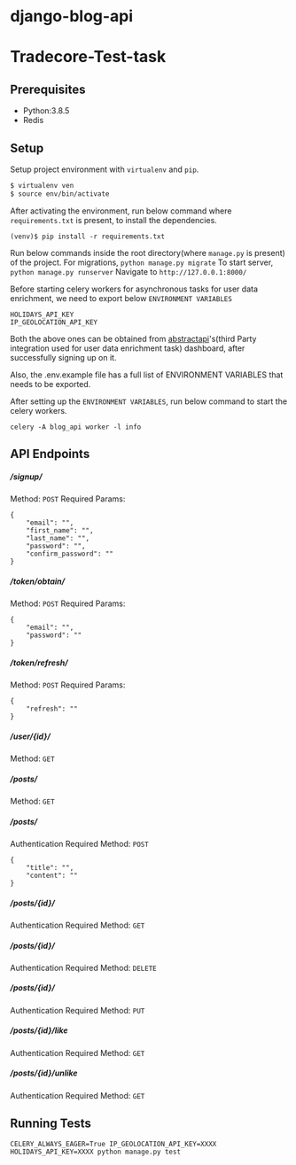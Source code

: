 # django-blog-api

# Tradecore-Test-task
## Prerequisites

 - Python:3.8.5
 - Redis

## Setup

Setup project environment with `virtualenv` and `pip`.

```bash
$ virtualenv ven
$ source env/bin/activate
```

After activating the environment, run below command where    `requirements.txt` is present, to install the dependencies.

``` (venv)$ pip install -r requirements.txt ```

Run below commands inside the root directory(where `manage.py` is present) of the project.
For migrations, `python manage.py migrate`
To start server, `python manage.py runserver`
Navigate to `http://127.0.0.1:8000/`

Before starting celery workers for asynchronous tasks for user data enrichment, we need to export below `ENVIRONMENT VARIABLES`

    HOLIDAYS_API_KEY
    IP_GEOLOCATION_API_KEY
Both the above ones can be obtained from [abstractapi](https://www.abstractapi.com/)'s(third Party integration used for user data enrichment task) dashboard, after successfully signing up on it.

Also, the .env.example file has a full list of ENVIRONMENT VARIABLES that needs to be exported.

After setting up the `ENVIRONMENT VARIABLES`, run below command to start the celery workers.

    celery -A blog_api worker -l info

##  API Endpoints

#####  /signup/
Method: `POST`
Required Params:
```
{
    "email": "",
    "first_name": "",
    "last_name": "",
    "password": "",
    "confirm_password": ""
}
```

#####    /token/obtain/
Method: `POST`
Required Params:
```
{
    "email": "",
    "password": ""
}
```

#####    /token/refresh/
Method: `POST`
Required Params:
```
{
    "refresh": ""
}
```

#####    /user/{id}/
Method: `GET`

#####    /posts/
Method: `GET`

#####    /posts/
Authentication Required
Method: `POST`
```
{
    "title": "",
    "content": ""
}
```

#####    /posts/{id}/
Authentication Required
Method: `GET`

#####    /posts/{id}/
Authentication Required
Method: `DELETE`

#####    /posts/{id}/
Authentication Required
Method: `PUT`

#####    /posts/{id}/like
Authentication Required
Method: `GET`

#####    /posts/{id}/unlike
Authentication Required
Method: `GET`


## Running Tests
```
CELERY_ALWAYS_EAGER=True IP_GEOLOCATION_API_KEY=XXXX HOLIDAYS_API_KEY=XXXX python manage.py test
```

